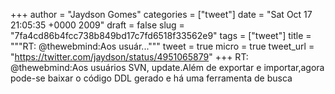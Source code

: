 
+++
author = "Jaydson Gomes"
categories = ["tweet"]
date = "Sat Oct 17 21:05:35 +0000 2009"
draft = false
slug = "7fa4cd86b4fcc738b849bd17c7fd6518f33562e9"
tags = ["tweet"]
title = """RT: @thewebmind:Aos usuár..."""
tweet = true
micro = true
tweet_url = "https://twitter.com/jaydson/status/4951065879"
+++
RT: @thewebmind:Aos usuários SVN, update.Além de exportar e importar,agora pode-se baixar o código DDL gerado e há uma ferramenta de busca
